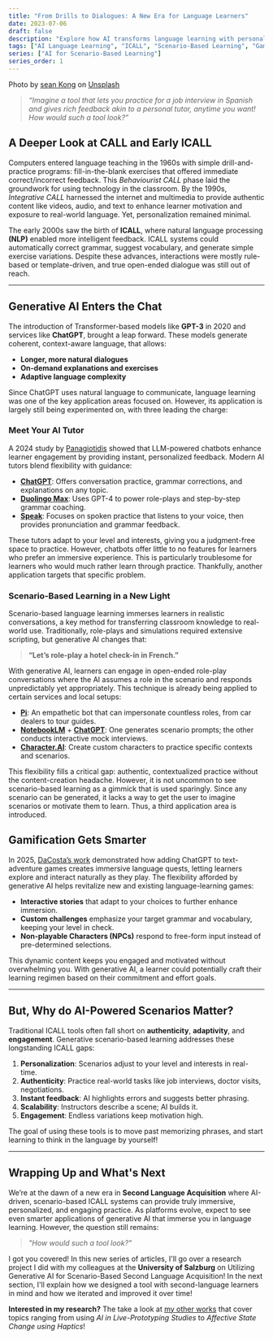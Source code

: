 ```yaml
---
title: "From Drills to Dialogues: A New Era for Language Learners"
date: 2023-07-06
draft: false
description: "Explore how AI transforms language learning with personalized tutors, immersive scenarios, and gamified experiences."
tags: ["AI Language Learning", "ICALL", "Scenario-Based Learning", "Gamification", "Chatbots"]
series: ["AI for Scenario-Based Learning"]
series_order: 1
---
```

Photo by [sean Kong](https://unsplash.com/@seankkkkkkkkkkkkkk?utm_content=creditCopyText&utm_medium=referral&utm_source=unsplash) on [Unsplash](https://unsplash.com/photos/woman-reading-book-sitting-on-chair-in-room-i5nMmbr8JYg?utm_content=creditCopyText&utm_medium=referral&utm_source=unsplash)


> *“Imagine a tool that lets you practice for a job interview in Spanish and gives rich feedback akin to a personal tutor, anytime you want! How would such a tool look?”*

## A Deeper Look at CALL and Early ICALL

Computers entered language teaching in the 1960s with simple drill-and-practice programs: fill-in-the-blank exercises that offered immediate correct/incorrect feedback. This *Behaviourist CALL* phase laid the groundwork for using technology in the classroom. By the 1990s, *Integrative CALL* harnessed the internet and multimedia to provide authentic content like videos, audio, and text to enhance learner motivation and exposure to real-world language. Yet, personalization remained minimal.

The early 2000s saw the birth of **ICALL**, where natural language processing **(NLP)** enabled more intelligent feedback. ICALL systems could automatically correct grammar, suggest vocabulary, and generate simple exercise variations. Despite these advances, interactions were mostly rule-based or template-driven, and true open-ended dialogue was still out of reach.

---

## Generative AI Enters the Chat

The introduction of Transformer-based models like **GPT-3** in 2020 and services like **ChatGPT**, brought a leap forward. These models generate coherent, context-aware language, that allows:

- **Longer, more natural dialogues**  
- **On-demand explanations and exercises**  
- **Adaptive language complexity**

Since ChatGPT uses natural language to communicate, language learning was one of the key application areas focused on. However, its application is largely still being experimented on, with three leading the charge:

### Meet Your AI Tutor

A 2024 study by [Panagiotidis](https://files.eric.ed.gov/fulltext/EJ1455392.pdf) showed that LLM-powered chatbots enhance learner engagement by providing instant, personalized feedback. Modern AI tutors blend flexibility with guidance:

- **[ChatGPT](https://chat.openai.com/)**: Offers conversation practice, grammar corrections, and explanations on any topic.  
- **[Duolingo Max](https://www.duolingo.com/max)**: Uses GPT-4 to power role-plays and step-by-step grammar coaching.  
- **[Speak](https://www.speak.com/)**: Focuses on spoken practice that listens to your voice, then provides pronunciation and grammar feedback.

These tutors adapt to your level and interests, giving you a judgment-free space to practice. However, chatbots offer little to no features for learners who prefer an immersive experience. This is particularly troublesome for learners who would much rather learn through practice. Thankfully, another application targets that specific problem.

### Scenario-Based Learning in a New Light

Scenario-based language learning immerses learners in realistic conversations, a key method for transferring classroom knowledge to real-world use. Traditionally, role-plays and simulations required extensive scripting, but generative AI changes that:

> **“Let’s role-play a hotel check-in in French.”**

With generative AI, learners can engage in open-ended role-play conversations where the AI assumes a role in the scenario and responds unpredictably yet appropriately. This technique is already being applied to certain services and local setups:

- **[Pi](https://pi.ai/)**: An empathetic bot that can impersonate countless roles, from car dealers to tour guides.  
- **[NotebookLM](https://workspace.google.com/products/notebook-lm)** + **[ChatGPT](https://chat.openai.com/)**: One generates scenario prompts; the other conducts interactive mock interviews.  
- **[Character.AI](https://beta.character.ai/)**: Create custom characters to practice specific contexts and scenarios.

This flexibility fills a critical gap: authentic, contextualized practice without the content-creation headache. However, it is not uncommon to see scenario-based learning as a gimmick that is used sparingly. Since any scenario can be generated, it lacks a way to get the user to imagine scenarios or motivate them to learn. Thus, a third application area is introduced.

## Gamification Gets Smarter

In 2025, [DaCosta’s work](https://www.scirp.org/journal/paperinformation?paperid=142450) demonstrated how adding ChatGPT to text-adventure games creates immersive language quests, letting learners explore and interact naturally as they play. The flexibility afforded by generative AI helps revitalize new and existing language-learning games:

- **Interactive stories** that adapt to your choices to further enhance immersion.  
- **Custom challenges** emphasize your target grammar and vocabulary, keeping your level in check.  
- **Non-playable Characters (NPCs)** respond to free-form input instead of pre-determined selections.

This dynamic content keeps you engaged and motivated without overwhelming you. With generative AI, a learner could potentially craft their learning regimen based on their commitment and effort goals.

---

## But, Why do AI-Powered Scenarios Matter?

Traditional ICALL tools often fall short on **authenticity**, **adaptivity**, and **engagement**. Generative scenario-based learning addresses these longstanding ICALL gaps:

1. **Personalization**: Scenarios adjust to your level and interests in real-time.  
2. **Authenticity**: Practice real-world tasks like job interviews, doctor visits, negotiations.  
3. **Instant feedback**: AI highlights errors and suggests better phrasing.  
4. **Scalability**: Instructors describe a scene; AI builds it.  
5. **Engagement**: Endless variations keep motivation high.

The goal of using these tools is to move past memorizing phrases, and start learning to think in the language by yourself!

---

## Wrapping Up and What's Next

We’re at the dawn of a new era in **Second Language Acquisition** where AI-driven, scenario-based ICALL systems can provide truly immersive, personalized, and engaging practice. As platforms evolve, expect to see even smarter applications of generative AI that immerse you in language learning. However, the question still remains:

> *"How would such a tool look?"*

I got you covered! In this new series of articles, I'll go over a research project I did with my colleagues at the **University of Salzburg** on Utilizing Generative AI for Scenario-Based Second Language Acquisition! In the next section, I'll explain how we designed a tool with second-language learners in mind and how we iterated and improved it over time!

**Interested in my research?** The take a look at [my other works](https://orcid.org/0000-0002-4730-7865) that cover topics ranging from using *AI in Live-Prototyping Studies* to *Affective State Change using Haptics*! 